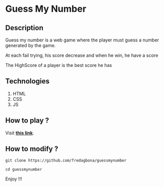 # Guess My Number 

## Description

Guess my number is a web game where the player must guess a number generated by the game.

At each fail trying, his score decrease and when he win, he have a score

The HighScore of a player is the best score he has

## Technologies
1. HTML
2. CSS
3. JS

## How to play ?
Visit **[this link](https://guessfrnumber.netlify.app)**.

## How to modify ?
`git clone https://github.com/fredagbona/guessmynumber`

`cd guessmynumber`

Enjoy !!!
